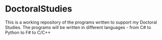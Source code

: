 # DoctoralStudies
<p>This is a working repository of the programs written to support my Doctoral Studies. The programs will be written in different languages - from C# to Python to F# to C/C++</p>
